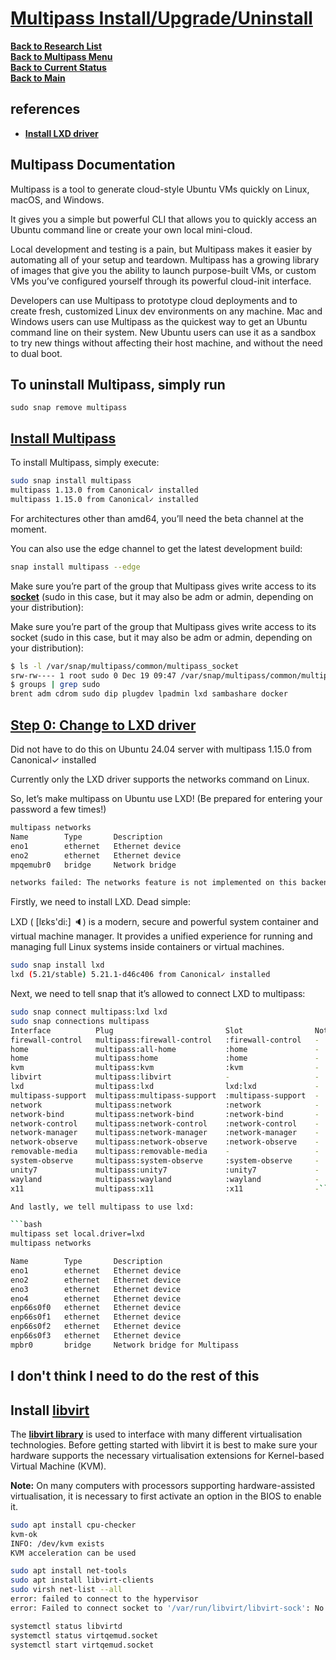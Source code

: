 # **[Multipass Install/Upgrade/Uninstall](https://multipass.run/docs/installing-on-linux#heading--install-upgrade-uninstall)**

**[Back to Research List](../../../research_list.md)**\
**[Back to Multipass Menu](./multipass_menu.md)**\
**[Back to Current Status](../../../../development/status/weekly/current_status.md)**\
**[Back to Main](../../../../README.md)**

## references

- **[Install LXD driver](https://jon.sprig.gs/blog/post/2800)**

## Multipass Documentation

Multipass is a tool to generate cloud-style Ubuntu VMs quickly on Linux, macOS, and Windows.

It gives you a simple but powerful CLI that allows you to quickly access an Ubuntu command line or create your own local mini-cloud.

Local development and testing is a pain, but Multipass makes it easier by automating all of your setup and teardown. Multipass has a growing library of images that give you the ability to launch purpose-built VMs, or custom VMs you’ve configured yourself through its powerful cloud-init interface.

Developers can use Multipass to prototype cloud deployments and to create fresh, customized Linux dev environments on any machine. Mac and Windows users can use Multipass as the quickest way to get an Ubuntu command line on their system. New Ubuntu users can use it as a sandbox to try new things without affecting their host machine, and without the need to dual boot.

## To uninstall Multipass, simply run

```sudo snap remove multipass```

## **[Install Multipass](https://multipass.run/docs/installing-on-linux#heading--install-upgrade-uninstall)**

To install Multipass, simply execute:

```bash
sudo snap install multipass
multipass 1.13.0 from Canonical✓ installed
multipass 1.15.0 from Canonical✓ installed
```

For architectures other than amd64, you’ll need the beta channel at the moment.

You can also use the edge channel to get the latest development build:

```bash
snap install multipass --edge
```

Make sure you’re part of the group that Multipass gives write access to its **[socket](../../sockets/unix_domain_sockets.md)** (sudo in this case, but it may also be adm or admin, depending on your distribution):

Make sure you’re part of the group that Multipass gives write access to its socket (sudo in this case, but it may also be adm or admin, depending on your distribution):

```bash
$ ls -l /var/snap/multipass/common/multipass_socket
srw-rw---- 1 root sudo 0 Dec 19 09:47 /var/snap/multipass/common/multipass_socket
$ groups | grep sudo
brent adm cdrom sudo dip plugdev lpadmin lxd sambashare docker

```

## **[Step 0: Change to LXD driver](https://jon.sprig.gs/blog/post/2800)**

Did not have to do this on Ubuntu 24.04 server with multipass 1.15.0 from Canonical✓ installed

Currently only the LXD driver supports the networks command on Linux.

So, let’s make multipass on Ubuntu use LXD! (Be prepared for entering your password a few times!)

```bash
multipass networks
Name        Type       Description
eno1        ethernet   Ethernet device
eno2        ethernet   Ethernet device
mpqemubr0   bridge     Network bridge

networks failed: The networks feature is not implemented on this backend.
```

Firstly, we need to install LXD. Dead simple:

LXD ( [lɛks'di:] 🔈) is a modern, secure and powerful system container and virtual machine manager. It provides a unified experience for running and managing full Linux systems inside containers or virtual machines.

```bash
sudo snap install lxd
lxd (5.21/stable) 5.21.1-d46c406 from Canonical✓ installed
```

Next, we need to tell snap that it’s allowed to connect LXD to multipass:

```bash
sudo snap connect multipass:lxd lxd
sudo snap connections multipass
Interface          Plug                         Slot                Notes
firewall-control   multipass:firewall-control   :firewall-control   -
home               multipass:all-home           :home               -
home               multipass:home               :home               -
kvm                multipass:kvm                :kvm                -
libvirt            multipass:libvirt            -                   -
lxd                multipass:lxd                lxd:lxd             -
multipass-support  multipass:multipass-support  :multipass-support  -
network            multipass:network            :network            -
network-bind       multipass:network-bind       :network-bind       -
network-control    multipass:network-control    :network-control    -
network-manager    multipass:network-manager    :network-manager    -
network-observe    multipass:network-observe    :network-observe    -
removable-media    multipass:removable-media    -                   -
system-observe     multipass:system-observe     :system-observe     -
unity7             multipass:unity7             :unity7             -
wayland            multipass:wayland            :wayland            -
x11                multipass:x11                :x11                -```

And lastly, we tell multipass to use lxd:

```bash
multipass set local.driver=lxd
multipass networks

Name        Type       Description
eno1        ethernet   Ethernet device
eno2        ethernet   Ethernet device
eno3        ethernet   Ethernet device
eno4        ethernet   Ethernet device
enp66s0f0   ethernet   Ethernet device
enp66s0f1   ethernet   Ethernet device
enp66s0f2   ethernet   Ethernet device
enp66s0f3   ethernet   Ethernet device
mpbr0       bridge     Network bridge for Multipass
```

## I don't think I need to do the rest of this

## Install **[libvirt](https://ubuntu.com/server/docs/libvirt)**

The **[libvirt library](https://libvirt.org/)** is used to interface with many different virtualisation technologies. Before getting started with libvirt it is best to make sure your hardware supports the necessary virtualisation extensions for Kernel-based Virtual Machine (KVM).

**Note:**
On many computers with processors supporting hardware-assisted virtualisation, it is necessary to first activate an option in the BIOS to enable it.

```bash
sudo apt install cpu-checker
kvm-ok                      
INFO: /dev/kvm exists
KVM acceleration can be used

```

```bash
sudo apt install net-tools
sudo apt install libvirt-clients
sudo virsh net-list --all
error: failed to connect to the hypervisor
error: Failed to connect socket to '/var/run/libvirt/libvirt-sock': No such file or directory

systemctl status libvirtd
systemctl status virtqemud.socket
systemctl start virtqemud.socket
```
